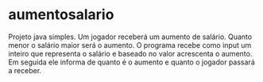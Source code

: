 # aumentosalario
Projeto java simples. Um jogador receberá um aumento de salário. Quanto menor o salário maior será o aumento. O programa recebe como input um inteiro que representa o salário e baseado no valor acrescenta o aumento. Em seguida ele informa de quanto é o aumento e quanto o jogador passará a receber.
